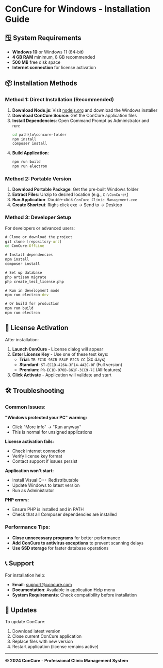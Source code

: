 # ConCure for Windows - Installation Guide

## 🪟 **System Requirements**
- **Windows 10** or Windows 11 (64-bit)
- **4 GB RAM** minimum, 8 GB recommended
- **500 MB** free disk space
- **Internet connection** for license activation

## 📦 **Installation Methods**

### **Method 1: Direct Installation (Recommended)**

1. **Download Node.js**: Visit [nodejs.org](https://nodejs.org) and download the Windows installer
2. **Download ConCure Source**: Get the ConCure application files
3. **Install Dependencies**: Open Command Prompt as Administrator and run:
   ```cmd
   cd path\to\concure-folder
   npm install
   composer install
   ```
4. **Build Application**:
   ```cmd
   npm run build
   npm run electron
   ```

### **Method 2: Portable Version**

1. **Download Portable Package**: Get the pre-built Windows folder
2. **Extract Files**: Unzip to desired location (e.g., `C:\ConCure\`)
3. **Run Application**: Double-click `ConCure Clinic Management.exe`
4. **Create Shortcut**: Right-click exe → Send to → Desktop

### **Method 3: Developer Setup**

For developers or advanced users:

```cmd
# Clone or download the project
git clone [repository-url]
cd ConCure-OffLine

# Install dependencies
npm install
composer install

# Set up database
php artisan migrate
php create_test_license.php

# Run in development mode
npm run electron-dev

# Or build for production
npm run build
npm run electron
```

## 🔑 **License Activation**

After installation:

1. **Launch ConCure** - License dialog will appear
2. **Enter License Key** - Use one of these test keys:
   - **Trial**: `TR-EC1D-98CB-B84F-E2C3-CC` (30 days)
   - **Standard**: `ST-EC1D-426A-3F14-4A2C-0F` (Full version)
   - **Premium**: `PR-EC1D-970B-B61F-3CC9-7C` (All features)
3. **Click Activate** - Application will validate and start

## 🛠️ **Troubleshooting**

### **Common Issues:**

**"Windows protected your PC" warning:**
- Click "More info" → "Run anyway"
- This is normal for unsigned applications

**License activation fails:**
- Check internet connection
- Verify license key format
- Contact support if issues persist

**Application won't start:**
- Install Visual C++ Redistributable
- Update Windows to latest version
- Run as Administrator

**PHP errors:**
- Ensure PHP is installed and in PATH
- Check that all Composer dependencies are installed

### **Performance Tips:**

- **Close unnecessary programs** for better performance
- **Add ConCure to antivirus exceptions** to prevent scanning delays
- **Use SSD storage** for faster database operations

## 📞 **Support**

For installation help:
- **Email**: support@concure.com
- **Documentation**: Available in application Help menu
- **System Requirements**: Check compatibility before installation

## 🔄 **Updates**

To update ConCure:
1. Download latest version
2. Close current ConCure application
3. Replace files with new version
4. Restart application (license remains active)

---

**© 2024 ConCure - Professional Clinic Management System**

